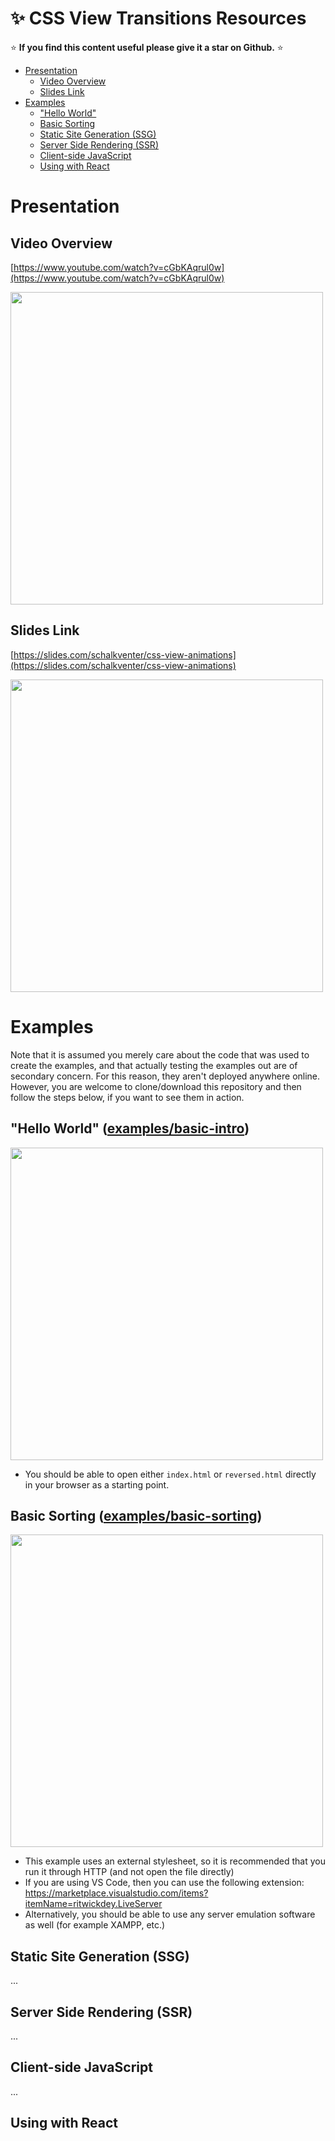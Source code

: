 <!-- omit in toc -->
# ✨ CSS View Transitions Resources

⭐ **If you find this content useful please give it a star on Github.** ⭐

- [Presentation](#presentation)
  - [Video Overview](#video-overview)
  - [Slides Link](#slides-link)
- [Examples](#examples)
  - ["Hello World"](#hello-world)
  - [Basic Sorting](#basic-sorting)
  - [Static Site Generation (SSG)](#static-site-generation-ssg)
  - [Server Side Rendering (SSR)](#server-side-rendering-ssr)
  - [Client-side JavaScript](#client-side-javascript)
  - [Using with React](#using-with-react)

# Presentation

## Video Overview

[https://www.youtube.com/watch?v=cGbKAqrul0w](https://www.youtube.com/watch?v=cGbKAqrul0w)

<a href="https://www.youtube.com/watch?v=cGbKAqrul0w">
  <img src="https://github.com/user-attachments/assets/dece5c8b-4d8f-424c-b530-9efb9b18775c" width="500">
</a>

## Slides Link

[https://slides.com/schalkventer/css-view-animations](https://slides.com/schalkventer/css-view-animations)

<a href="https://slides.com/schalkventer/css-view-animations">
  <img src="https://github.com/user-attachments/assets/c41a5c2b-2e93-47e4-9d36-3ca238871e48" width="500">
</a>


# Examples

Note that it is assumed you merely care about the code that was used to create the examples, and that actually testing the examples out are of secondary concern. For this reason, they aren't deployed anywhere online. However, you are welcome to clone/download this repository and then follow the steps below, if you want to see them in action.

## "Hello World" ([examples/basic-intro](https://github.com/schalkventer/css-view-transition-resources/tree/main/examples/basic-intro))


<a href="https://github.com/schalkventer/css-view-transition-resources/tree/main/examples/basic-intro">
  <img src="https://github.com/user-attachments/assets/99555850-ed74-4ef3-9c1d-f6256bf3bc58" width="500">
</a>

- You should be able to open either `index.html` or `reversed.html` directly in your browser as a starting point.

## Basic Sorting ([examples/basic-sorting](https://github.com/schalkventer/css-view-transition-resources/tree/main/examples/basic-sorting))

<a href="https://github.com/schalkventer/css-view-transition-resources/tree/main/examples/basic-sorting">
  <img src="https://github.com/user-attachments/assets/a4bc8a23-63ff-4ed9-986b-134c06153d39" width="500">
</a>

- This example uses an external stylesheet, so it is recommended that you run it through HTTP (and not open the file directly)
- If you are using VS Code, then you can use the following extension: https://marketplace.visualstudio.com/items?itemName=ritwickdey.LiveServer
- Alternatively, you should be able to use any server emulation software as well (for example XAMPP, etc.)

## Static Site Generation (SSG)

...

## Server Side Rendering (SSR)

...

## Client-side JavaScript

...

## Using with React
